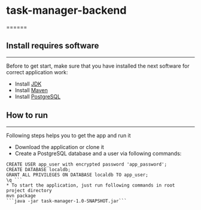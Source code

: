 # task-manager-backend
======
## Install requires software
------
Before to get start, make sure that you have installed the next software for correct application work:

* Install [JDK](https://www.oracle.com/technetwork/java/javase/downloads/jdk8-downloads-2133151.html)
* Install [Maven](https://maven.apache.org/)
* Install [PostgreSQL](https://www.postgresql.org/)

## How to run
------
Following steps helps you to get the app and run it

* Download the application or clone it
* Create a PostgreSQL database and a user via following commands:
``` psql postgres
CREATE USER app_user with encrypted password 'app_password';
CREATE DATABASE localdb;
GRANT ALL PRIVILEGES ON DATABASE localdb TO app_user;
\q ```
* To start the application, just run following commands in root project directory
mvn package
```java -jar task-manager-1.0-SNAPSHOT.jar```
